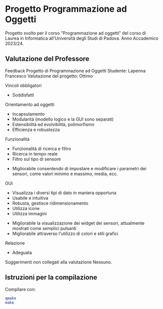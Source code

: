 # Progetto Programmazione ad Oggetti
Progetto svolto per il corso "Programmazione ad oggetti" del corso di Laurea in Informatica all'Università degli Studi di Padova.
Anno Accademico 2023/24.

## Valutazione del Professore
Feedback Progetto di Programmazione ad Oggetti
Studente: Lapenna Francesco
Valutazione del progetto: Ottimo

Vincoli obbligatori
+ Soddisfatti


Orientamento ad oggetti
+ Incapsulamento
+ Modularità (modello logico e la GUI sono separati)
+ Estensibilità ed evolvibilità, polimorfismo
+ Efficienza e robustezza


Funzionalità
+ Funzionalità di ricerca e filtro
+ Ricerca in tempo reale
+ Filtro sul tipo di sensore
- Migliorabile consentendo di impostare e modificare i parametri
  dei sensori, come valori minimo e massimo, media, ecc.


GUI
+ Visualizza i diversi tipi di dato in maniera opportuna
+ Usabile e intuitiva
+ Robusta, gestisce ridimensionamento
+ Utilizza icone
+ Utilizza immagini
- Migliorabile la visualizzazione dei widget dei sensori, attualmente mostrati
  come semplici pulsanti
- Migliorabile attraverso l'utilizzo di colori e stili grafici


Relazione
+ Adeguata


Suggerimenti non collegati alla valutazione
Nessuno.


## Istruzioni per la compilazione
Compilare con:
```bash
qmake
make
```
